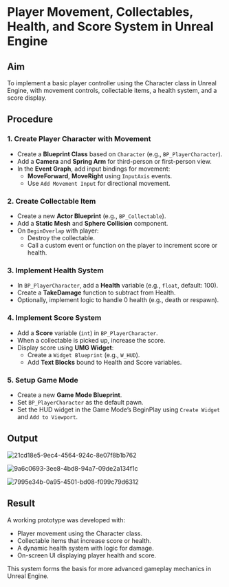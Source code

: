 # Player Movement, Collectables, Health, and Score System in Unreal Engine

## Aim
To implement a basic player controller using the Character class in Unreal Engine, with movement controls, collectable items, a health system, and a score display.

## Procedure

### 1. Create Player Character with Movement
- Create a **Blueprint Class** based on `Character` (e.g., `BP_PlayerCharacter`).
- Add a **Camera** and **Spring Arm** for third-person or first-person view.
- In the **Event Graph**, add input bindings for movement:
  - **MoveForward**, **MoveRight** using `InputAxis` events.
  - Use `Add Movement Input` for directional movement.

### 2. Create Collectable Item
- Create a new **Actor Blueprint** (e.g., `BP_Collectable`).
- Add a **Static Mesh** and **Sphere Collision** component.
- On `BeginOverlap` with player:
  - Destroy the collectable.
  - Call a custom event or function on the player to increment score or health.

### 3. Implement Health System
- In `BP_PlayerCharacter`, add a **Health** variable (e.g., `float`, default: 100).
- Create a **TakeDamage** function to subtract from Health.
- Optionally, implement logic to handle 0 health (e.g., death or respawn).

### 4. Implement Score System
- Add a **Score** variable (`int`) in `BP_PlayerCharacter`.
- When a collectable is picked up, increase the score.
- Display score using **UMG Widget**:
  - Create a `Widget Blueprint` (e.g., `W_HUD`).
  - Add **Text Blocks** bound to Health and Score variables.

### 5. Setup Game Mode
- Create a new **Game Mode Blueprint**.
- Set `BP_PlayerCharacter` as the default pawn.
- Set the HUD widget in the Game Mode’s BeginPlay using `Create Widget` and `Add to Viewport`.

## Output

![21cd18e5-9ec4-4564-924c-8e07f8b1b762](https://github.com/user-attachments/assets/b5a5b22e-1e24-4d4b-a100-373233dcfab6)

![9a6c0693-3ee8-4bd8-94a7-09de2a134f1c](https://github.com/user-attachments/assets/5b28f376-6367-4cc8-aee3-3e7628045efe) 


![7995e34b-0a95-4501-bd08-f099c79d6312](https://github.com/user-attachments/assets/ab1c690c-3d5b-4de9-b9b0-44cbf849ef2e)



## Result
A working prototype was developed with:
- Player movement using the Character class.
- Collectable items that increase score or health.
- A dynamic health system with logic for damage.
- On-screen UI displaying player health and score.

This system forms the basis for more advanced gameplay mechanics in Unreal Engine.
